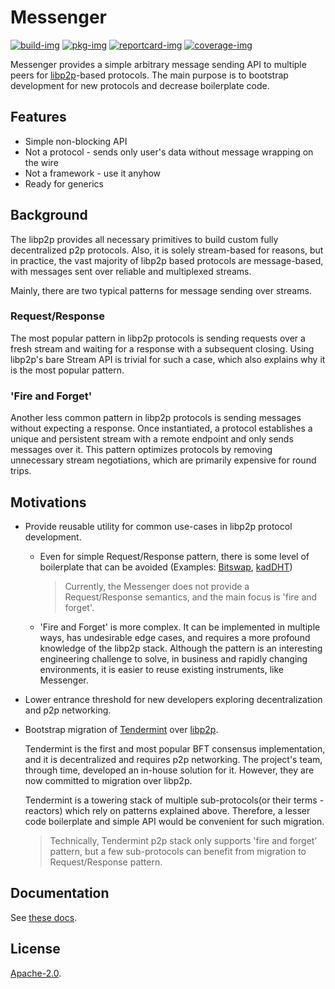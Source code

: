 # Messenger
[![build-img]][build-url]
[![pkg-img]][pkg-url]
[![reportcard-img]][reportcard-url]
[![coverage-img]][coverage-url]

Messenger provides a simple arbitrary message sending API to multiple peers for [libp2p](https://github.com/libp2p/go-libp2p)-based protocols. The main
purpose is to bootstrap development for new protocols and decrease boilerplate code.

## Features
* Simple non-blocking API
* Not a protocol - sends only user's data without message wrapping on the wire
* Not a framework - use it anyhow
* Ready for generics

## Background
The libp2p provides all necessary primitives to build custom fully 
decentralized p2p protocols. Also, it is solely stream-based for reasons, but in practice, the vast majority of libp2p
based protocols are message-based, with messages sent over reliable and multiplexed streams.

Mainly, there are two typical patterns for message sending over streams.

### Request/Response
The most popular pattern in libp2p protocols is sending requests over a fresh stream and waiting for a response with a 
subsequent closing. Using libp2p's bare Stream API is trivial for such a case, which also explains why it is the most 
popular pattern.

### 'Fire and Forget'
Another less common pattern in libp2p protocols is sending messages without expecting a response. Once instantiated, a
protocol establishes a unique and persistent stream with a remote endpoint and only sends messages over it. This pattern
optimizes protocols by removing unnecessary stream negotiations, which are primarily expensive for round trips.

## Motivations
* Provide reusable utility for common use-cases in libp2p protocol development.
  * Even for simple Request/Response pattern, there is some level of boilerplate that can be avoided
    (Examples: [Bitswap](https://github.com/ipfs/go-bitswap/blob/master/network/ipfs_impl.go#L96),
    [kadDHT](https://github.com/libp2p/go-libp2p-kad-dht/blob/master/crawler/crawler.go#L56))
    > Currently, the Messenger does not provide a Request/Response semantics, and the main focus is 'fire and forget'.
  * 'Fire and Forget' is more complex. It can be implemented in multiple ways, has undesirable edge cases, and requires 
    a more profound knowledge of the libp2p stack. Although the pattern is an interesting engineering challenge to solve,
    in business and rapidly changing environments, it is easier to reuse existing instruments, like Messenger.
* Lower entrance threshold for new developers exploring decentralization and p2p networking.
* Bootstrap migration of [Tendermint](https://github.com/tendermint/tendermint) over [libp2p](https://github.com/libp2p/go-libp2p).
  
  Tendermint is the first and most popular BFT consensus implementation, and it is decentralized and requires p2p 
  networking. The project's team, through time, developed an in-house solution for it. However, they are now committed 
  to migration over libp2p.

  Tendermint is a towering stack of multiple sub-protocols(or their terms - reactors) which rely on patterns explained 
  above. Therefore, a lesser code boilerplate and simple API would be convenient for such migration.
  > Technically, Tendermint p2p stack only supports 'fire and forget' pattern, but a few sub-protocols can benefit from
  > migration to Request/Response pattern.
  
## Documentation

See [these docs][pkg-url].

## License

[Apache-2.0](LICENSE).

[build-img]: https://github.com/celestiaorg/go-libp2p-messenger/actions/workflows/go.yml/badge.svg
[build-url]: https://github.com/celestiaorg/go-libp2p-messenger/actions
[pkg-img]: https://pkg.go.dev/badge/celestiaorg/go-libp2p-messenger
[pkg-url]: https://pkg.go.dev/github.com/celestiaorg/go-libp2p-messenger/
[reportcard-img]: https://goreportcard.com/badge/celestiaorg/go-libp2p-messenger
[reportcard-url]: https://goreportcard.com/report/celestiaorg/go-libp2p-messenger
[coverage-img]: https://codecov.io/gh/celestiaorg/go-libp2p-messenger/branch/main/graph/badge.svg
[coverage-url]: https://codecov.io/gh/celestiaorg/go-libp2p-messenger

